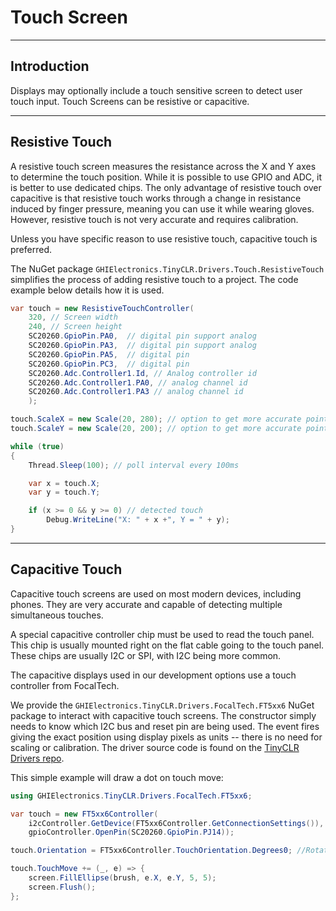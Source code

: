 # Touch Screen
---

## Introduction
Displays may optionally include a touch sensitive screen to detect user touch input. Touch Screens can be resistive or capacitive.



---

## Resistive Touch

A resistive touch screen measures the resistance across the X and Y axes to determine the touch position. While it is possible to use GPIO and ADC, it is better to use dedicated chips. The only advantage of resistive touch over capacitive is that resistive touch works through a change in resistance induced by finger pressure, meaning you can use it while wearing gloves. However, resistive touch is not very accurate and requires calibration.

Unless you have specific reason to use resistive touch, capacitive touch is preferred.

The NuGet package `GHIElectronics.TinyCLR.Drivers.Touch.ResistiveTouch` simplifies the process of adding resistive touch to a project. The code example below details how it is used.  

```cs
var touch = new ResistiveTouchController(
    320, // Screen width
    240, // Screen height
    SC20260.GpioPin.PA0,  // digital pin support analog
    SC20260.GpioPin.PA3,  // digital pin support analog
    SC20260.GpioPin.PA5,  // digital pin
    SC20260.GpioPin.PC3,  // digital pin
    SC20260.Adc.Controller1.Id, // Analog controller id
    SC20260.Adc.Controller1.PA0, // analog channel id
    SC20260.Adc.Controller1.PA3 // analog channel id
    );

touch.ScaleX = new Scale(20, 280); // option to get more accurate point
touch.ScaleY = new Scale(20, 200); // option to get more accurate point

while (true)
{
    Thread.Sleep(100); // poll interval every 100ms

    var x = touch.X;
    var y = touch.Y;

    if (x >= 0 && y >= 0) // detected touch
        Debug.WriteLine("X: " + x +", Y = " + y);
}
```

---

## Capacitive Touch

Capacitive touch screens are used on most modern devices, including phones. They are very accurate and capable of detecting multiple simultaneous touches.

A special capacitive controller chip must be used to read the touch panel. This chip is usually mounted right on the flat cable going to the touch panel. These chips are usually I2C or SPI, with I2C being more common.

The capacitive displays used in our development options use a touch controller from FocalTech.

We provide the `GHIElectronics.TinyCLR.Drivers.FocalTech.FT5xx6` NuGet package to interact with capacitive touch screens. The constructor simply needs to know which I2C bus and reset pin are being used. The event fires giving the exact position using display pixels as units -- there is no need for scaling or calibration. The driver source code is found on the [TinyCLR Drivers repo](https://github.com/ghi-electronics/TinyCLR-Drivers).

This simple example will draw a dot on touch move:

```cs
using GHIElectronics.TinyCLR.Drivers.FocalTech.FT5xx6;

var touch = new FT5xx6Controller(
    i2cController.GetDevice(FT5xx6Controller.GetConnectionSettings()),
    gpioController.OpenPin(SC20260.GpioPin.PJ14));

touch.Orientation = FT5xx6Controller.TouchOrientation.Degrees0; //Rotate touch coordinates.

touch.TouchMove += (_, e) => {
    screen.FillEllipse(brush, e.X, e.Y, 5, 5);
    screen.Flush();
};
```

